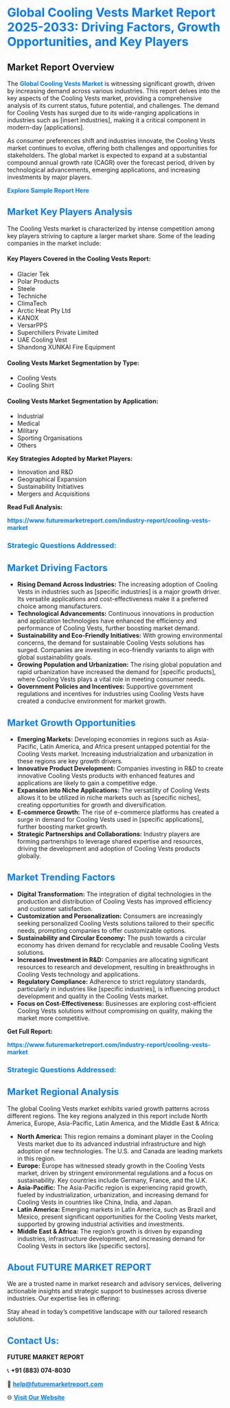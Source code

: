 <h1 style="color: #007BFF;">Global Cooling Vests Market Report 2025-2033: Driving Factors, Growth Opportunities, and Key Players</h1>

<section id="overview">
<h2>Market Report Overview</h2>
<p>The <a href="https://www.futuremarketreport.com/industry-report/cooling-vests-market" style="color: #007BFF; text-decoration: none;"><strong>Global Cooling Vests Market</strong></a> is witnessing significant growth, driven by increasing demand across various industries. This report delves into the key aspects of the Cooling Vests market, providing a comprehensive analysis of its current status, future potential, and challenges. The demand for Cooling Vests has surged due to its wide-ranging applications in industries such as [insert industries], making it a critical component in modern-day [applications].</p>
<p>As consumer preferences shift and industries innovate, the Cooling Vests market continues to evolve, offering both challenges and opportunities for stakeholders. The global market is expected to expand at a substantial compound annual growth rate (CAGR) over the forecast period, driven by technological advancements, emerging applications, and increasing investments by major players.</p>
</section>

<section id="overview">
<p><a href="https://www.futuremarketreport.com/request-sample/reportId=59044" style="color: #007BFF; text-decoration: none;"><strong>Explore Sample Report Here</strong></a></p>
</section>

<section id="key-players">
<h2 style="color: #007BFF;">Market Key Players Analysis</h2>
<p>The Cooling Vests market is characterized by intense competition among key players striving to capture a larger market share. Some of the leading companies in the market include:</p>
<h4>Key Players Covered in the Cooling Vests Report:</h4>
<ul><li>Glacier Tek</li><li>Polar Products</li><li>Steele</li><li>Techniche</li><li>ClimaTech</li><li>Arctic Heat Pty Ltd</li><li>KANOX</li><li>VersarPPS</li><li>Superchillers Private Limited</li><li>UAE Cooling Vest</li><li>Shandong XUNKAI Fire Equipment</li></ul>
<h4>Cooling Vests Market Segmentation by Type:</h4>
<ul><li>Cooling Vests</li><li>Cooling Shirt</li></ul>

<h4>Cooling Vests Market Segmentation by Application:</h4>
<ul><li>Industrial</li><li>Medical</li><li>Military</li><li>Sporting Organisations</li><li>Others</li></ul>
<p><strong>Key Strategies Adopted by Market Players:</strong></p>
<ul>
<li>Innovation and R&D</li>
<li>Geographical Expansion</li>
<li>Sustainability Initiatives</li>
<li>Mergers and Acquisitions</li>
</ul>
</section>

<section>
<p><strong>Read Full Analysis: </strong></p><a href="https://www.futuremarketreport.com/industry-report/cooling-vests-market" style="color: #007BFF; text-decoration: none;"><strong>https://www.futuremarketreport.com/industry-report/cooling-vests-market</strong></a>
<h3 style="color: #007BFF;">Strategic Questions Addressed:</h3>
</section>

<section id="driving-factors">
<h2 style="color: #007BFF;">Market Driving Factors</h2>
<ul>
<li><strong>Rising Demand Across Industries:</strong> The increasing adoption of Cooling Vests in industries such as [specific industries] is a major growth driver. Its versatile applications and cost-effectiveness make it a preferred choice among manufacturers.</li>
<li><strong>Technological Advancements:</strong> Continuous innovations in production and application technologies have enhanced the efficiency and performance of Cooling Vests, further boosting market demand.</li>
<li><strong>Sustainability and Eco-Friendly Initiatives:</strong> With growing environmental concerns, the demand for sustainable Cooling Vests solutions has surged. Companies are investing in eco-friendly variants to align with global sustainability goals.</li>
<li><strong>Growing Population and Urbanization:</strong> The rising global population and rapid urbanization have increased the demand for [specific products], where Cooling Vests plays a vital role in meeting consumer needs.</li>
<li><strong>Government Policies and Incentives:</strong> Supportive government regulations and incentives for industries using Cooling Vests have created a conducive environment for market growth.</li>
</ul>
</section>

<section id="growth-opportunities">
<h2 style="color: #007BFF;">Market Growth Opportunities</h2>
<ul>
<li><strong>Emerging Markets:</strong> Developing economies in regions such as Asia-Pacific, Latin America, and Africa present untapped potential for the Cooling Vests market. Increasing industrialization and urbanization in these regions are key growth drivers.</li>
<li><strong>Innovative Product Development:</strong> Companies investing in R&D to create innovative Cooling Vests products with enhanced features and applications are likely to gain a competitive edge.</li>
<li><strong>Expansion into Niche Applications:</strong> The versatility of Cooling Vests allows it to be utilized in niche markets such as [specific niches], creating opportunities for growth and diversification.</li>
<li><strong>E-commerce Growth:</strong> The rise of e-commerce platforms has created a surge in demand for Cooling Vests used in [specific applications], further boosting market growth.</li>
<li><strong>Strategic Partnerships and Collaborations:</strong> Industry players are forming partnerships to leverage shared expertise and resources, driving the development and adoption of Cooling Vests products globally.</li>
</ul>
</section>

<section id="trending-factors">
<h2 style="color: #007BFF;">Market Trending Factors</h2>
<ul>
<li><strong>Digital Transformation:</strong> The integration of digital technologies in the production and distribution of Cooling Vests has improved efficiency and customer satisfaction.</li>
<li><strong>Customization and Personalization:</strong> Consumers are increasingly seeking personalized Cooling Vests solutions tailored to their specific needs, prompting companies to offer customizable options.</li>
<li><strong>Sustainability and Circular Economy:</strong> The push towards a circular economy has driven demand for recyclable and reusable Cooling Vests solutions.</li>
<li><strong>Increased Investment in R&D:</strong> Companies are allocating significant resources to research and development, resulting in breakthroughs in Cooling Vests technology and applications.</li>
<li><strong>Regulatory Compliance:</strong> Adherence to strict regulatory standards, particularly in industries like [specific industries], is influencing product development and quality in the Cooling Vests market.</li>
<li><strong>Focus on Cost-Effectiveness:</strong> Businesses are exploring cost-efficient Cooling Vests solutions without compromising on quality, making the market more competitive.</li>
</ul>
</section>

<section>
<p><strong>Get Full Report: </strong></p><a href="https://www.futuremarketreport.com/industry-report/cooling-vests-market" style="color: #007BFF; text-decoration: none;"><strong>https://www.futuremarketreport.com/industry-report/cooling-vests-market</strong></a>
<h3 style="color: #007BFF;">Strategic Questions Addressed:</h3>
</section>


<section id="regional-analysis">
<h2 style="color: #007BFF;">Market Regional Analysis</h2>
<p>The global Cooling Vests market exhibits varied growth patterns across different regions. The key regions analyzed in this report include North America, Europe, Asia-Pacific, Latin America, and the Middle East & Africa:</p>
<ul>
<li><strong>North America:</strong> This region remains a dominant player in the Cooling Vests market due to its advanced industrial infrastructure and high adoption of new technologies. The U.S. and Canada are leading markets in this region.</li>
<li><strong>Europe:</strong> Europe has witnessed steady growth in the Cooling Vests market, driven by stringent environmental regulations and a focus on sustainability. Key countries include Germany, France, and the U.K.</li>
<li><strong>Asia-Pacific:</strong> The Asia-Pacific region is experiencing rapid growth, fueled by industrialization, urbanization, and increasing demand for Cooling Vests in countries like China, India, and Japan.</li>
<li><strong>Latin America:</strong> Emerging markets in Latin America, such as Brazil and Mexico, present significant opportunities for the Cooling Vests market, supported by growing industrial activities and investments.</li>
<li><strong>Middle East & Africa:</strong> The region’s growth is driven by expanding industries, infrastructure development, and increasing demand for Cooling Vests in sectors like [specific sectors].</li>
</ul>
</section>

<footer>
<h2 style="color: #007BFF;">About FUTURE MARKET REPORT</h2>
<p>We are a trusted name in market research and advisory services, delivering actionable insights and strategic support to businesses across diverse industries. Our expertise lies in offering:</p>

<p>Stay ahead in today’s competitive landscape with our tailored research solutions.</p>

<h2 style="color: #007BFF;">Contact Us:</h2>
<p><strong>FUTURE MARKET REPORT</strong></p>
<p>📞 <strong>+91 (883) 074-8030</strong></p>
<p>📧 <strong><a href="mailto:help@futuremarketreport.com" style="color: #007BFF;">help@futuremarketreport.com</a></strong></p>
<p>🌐 <strong><a href="https://www.futuremarketreport.com/" style="color: #007BFF;">Visit Our Website</a></strong></p>
</footer>